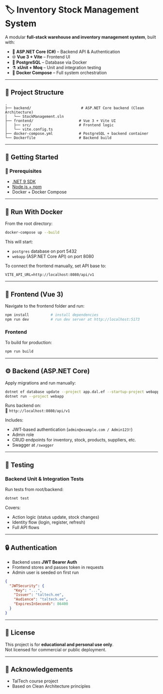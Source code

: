 ﻿# 🏷️ Inventory Stock Management System

A modular **full-stack warehouse and inventory management system**, built with:

- 🔧 **ASP.NET Core (C#)** – Backend API & Authentication
- 🌐 **Vue 3 + Vite** – Frontend UI
- 🐘 **PostgreSQL** – Database via Docker
- ⚗️ **xUnit + Moq** – Unit and integration testing
- 🐳 **Docker Compose** – Full system orchestration

---

## 📁 Project Structure

```
.
├── backend/                       # ASP.NET Core backend (Clean Architecture)
│   └── StockManagement.sln
├── frontend/                     # Vue 3 + Vite UI
│   ├── src/                      # Frontend logic
│   └── vite.config.ts
├── docker-compose.yml            # PostgreSQL + backend container
└── Dockerfile                    # Backend build
```

---

## 🚀 Getting Started

### 🔧 Prerequisites

- [.NET 9 SDK](https://dotnet.microsoft.com/)
- [Node.js + npm](https://nodejs.org/)
- Docker + Docker Compose

---

## 🐳 Run With Docker

From the root directory:

```bash
docker-compose up --build
```

This will start:
- `postgres` database on port 5432
- `webapp` (ASP.NET Core API) on port 8080

To connect the frontend manually, set API base to:
```
VITE_API_URL=http://localhost:8080/api/v1
```

---

## 🧰 Frontend (Vue 3)

Navigate to the frontend folder and run:

```bash
npm install          # install dependencies
npm run dev          # run dev server at http://localhost:5173
```

### Frontend

To build for production:

```bash
npm run build
```

---

## ⚙️ Backend (ASP.NET Core)

Apply migrations and run manually:

```bash
dotnet ef database update --project app.dal.ef --startup-project webapp
dotnet run --project webapp
```

Runs backend on:  
📡 `http://localhost:8080/api/v1`

Includes:
- JWT-based authentication (`admin@example.com / Admin123!`)
- Admin role
- CRUD endpoints for inventory, stock, products, suppliers, etc.
- Swagger at `/swagger`

---

## 🧪 Testing

### Backend Unit & Integration Tests

Run tests from root/backend:

```bash
dotnet test
```

Covers:
- Action logic (status update, stock changes)
- Identity flow (login, register, refresh)
- Full API flows

---

## 🔒 Authentication

- Backend uses **JWT Bearer Auth**
- Frontend stores and passes token in requests
- Admin user is seeded on first run

```json
{
  "JWTSecurity": {
    "Key": "...",
    "Issuer": "taltech.ee",
    "Audience": "taltech.ee",
    "ExpiresInSeconds": 86400
  }
}
```

---

## 📄 License

This project is for **educational and personal use only**.  
Not licensed for commercial or public deployment.

---

## 🙌 Acknowledgements

- TalTech course project
- Based on Clean Architecture principles